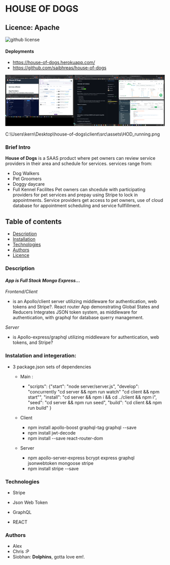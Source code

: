# HOUSE OF DOGS

## Licence: Apache

![github license](https://img.shields.io/badge/license-Apache-brightgreen.svg)

####  Deployments

  * https://house-of-dogs.herokuapp.com/
  * https://github.com/saibhreas/house-of-dogs

![Screen Capture](./client/src/assets/HOD_running.png)

C:\Users\kern\Desktop\house-of-dogs\client\src\assets\HOD_running.png
### Brief Intro

**House of Dogs** is a SAAS product where pet owners can review service providers in their area and schedule for services.
services range from:
  * Dog Walkers
  * Pet Groomers
  * Doggy daycare
  * Full Kennel Facilites
Pet owners can shcedule with participating providers for pet services and prepay using Stripe to lock in appointments.
Service providers get access to pet owners, use of cloud database for appointment scheduling  and service fullfillment.

## Table of contents
  * [Description](##Description)
  * [Installation](###Instalation)
  * [Technologies](###Technologies)
  * [Authors](###Authors)
  * [Licence](##Licence)
 
### Description

#### *App is Full Stack  Mongo Express...*

*Frontend/Client* 

  * is an Apollo/client server utilizing middleware for authentication, web tokens and Stripe?.
  React router App demonstrating Global States and Reducers
  Integrates JSON token system, as middleware for authentication, with graphql for database querry management.

*Server*
  * is Apollo-express/graphql  utilizing middleware for authentication, web tokens, and Stripe?  

### Instalation and integeration:

  * 3 package.json sets of dependencies
      * Main :
        * "scripts":
          {"start": "node server/server.js",
    "develop": "concurrently \"cd server && npm run watch\" \"cd client && npm start\"",
    "install": "cd server && npm i && cd ../client && npm i",
    "seed": "cd server && npm run seed",
    "build": "cd client && npm run build"
  }
    * Client
      * npm install apollo-boost graphql-tag graphql --save
      * npm install jwt-decode
      * npm install --save react-router-dom
        
    * Server
      * npm apollo-server-express 
        bcrypt
        express
        graphql
        jsonwebtoken
        mongoose
        stripe
      * npm install stripe --save
### Technologies

  * Stripe

  * Json Web Token

  * GraphQL

  * REACT

### Authors

  * Alex
  * Chris :P
  * Siobhan: **Dolphins**, gotta love em!.